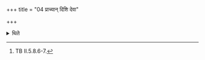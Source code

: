 +++
title = "04 प्राच्यान् दिशि देवा"

+++

<details><summary>थिते</summary>

4. Having poured the Praṇītā-water (in different directions) with one of the formulae (in sequence) beginning with prācyāṁ diśi devāḥ in accordance with the characteristic mark (in the formula i.e. the word referring to a particular direction), with samudraṁ vaḥ prahiṇomi... having poured the remaining water within the altar, with yadapsu te sarasvati...[^2] (the sacrificer) wipes his face.  


[^1]: TS I.6.5.d.  

[^2]: TB II.5.8.6-7.
</details>
